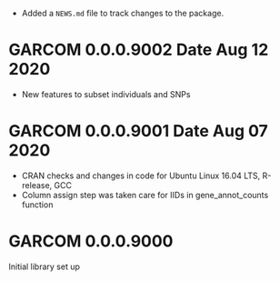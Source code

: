 
* Added a `NEWS.md` file to track changes to the package.

# GARCOM 0.0.0.9002 Date Aug 12 2020

- New features to subset individuals and SNPs

# GARCOM 0.0.0.9001 Date Aug 07 2020
- CRAN checks and changes in code for Ubuntu Linux 16.04 LTS, R-release, GCC
- Column assign step was taken care for IIDs in gene_annot_counts function

# GARCOM 0.0.0.9000
Initial library set up